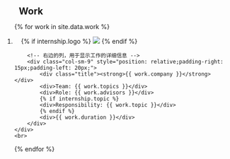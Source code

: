 
<div class="publications">
<ol class="bibliography">

<h2 style="margin:0 10px 0;">Work</h2>

{% for work in site.data.work %}
<li>
    <div class="pub-row">
        <!-- 左边的列，用于显示公司图标 -->
        <div class="col-sm-3" style="position: relative;padding-right: 15px;padding-left: 15px;">
            {% if internship.logo %} 
            <img src="{{ work.logo }}" class="teaserwork img-fluid z-depth-1" style="width=100;height=40%;">
            {% endif %}
        </div>

        <!-- 右边的列，用于显示工作的详细信息 -->
        <div class="col-sm-9" style="position: relative;padding-right: 15px;padding-left: 20px;">
            <div class="title"><strong>{{ work.company }}</strong></div>
            <div>Team: {{ work.topics }}</div>
            <div>Role: {{ work.advisors }}</div>
            {% if internship.topic %}
            <div>Responsibility: {{ work.topic }}</div>
            {% endif %}
            <div>{{ work.duration }}</div>
        </div>
    </div>
    <br>
</li>
{% endfor %}


</ol>
</div>
